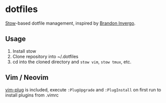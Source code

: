 # dotfiles

[Stow](https://www.gnu.org/software/stow/)-based dotfile management, inspired by [Brandon Invergo](http://brandon.invergo.net/news/2012-05-26-using-gnu-stow-to-manage-your-dotfiles.html).

## Usage

1. Install stow
2. Clone repository into ~/.dotfiles
3. cd into the cloned directory and `stow vim`, `stow tmux`, etc.

## Vim / Neovim

[vim-plug](https://github.com/junegunn/vim-plug) is included, execute `:PlugUpgrade` and `:PlugInstall` on first run to install plugins from .vimrc
